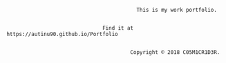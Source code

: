                                               This is my work portfolio.
                                              

                                   Find it at https://autinu90.github.io/Portfolio


                                            Copyright © 2018 C05M1CR1D3R.
